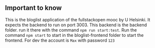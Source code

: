 ## Important to know

This is the bloglist application of the fullstackopen mooc by U Helsinki. It expects the backend to run on port 3003.
This backend is the backend folder. run it there with the command `npm run start:test`. Run the command `npm start` to start in the bloglist-frontend folder to start the frontend.
For dev the account is `Max` with password `123`
